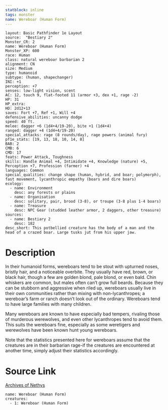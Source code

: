 ```yaml
---
statblock: inline
tags: monster
name: Wereboar (Human Form)
---
```

```statblock
layout: Basic Pathfinder 1e Layout
source:  "Bestiary 2"
Monster_CR: 2
name: Wereboar (Human Form)
Monster_XP: 600
race: Human
class: natural wereboar barbarian 2
alignment: CN
size: Medium
type: humanoid
subtype: (human, shapechanger)
INI: +1
perception: +7
senses: low-light vision, scent
AC: 12, touch 9, flat-footed 11 (armor +3, dex +1, rage -2)
HP: 31
HP_extra: 
HD: 2d12+13
saves: Fort +7, Ref +1, Will +4
defensive_abilities: uncanny dodge
speed: 40 ft.
melee: dagger +6 (1d4+4/19-20), bite +1 (1d4+4)
ranged: dagger +4 (1d4+4/19-20)
special_attacks: rage (8 rounds/day), rage powers (animal fury)
pf1e_stats: [19, 13, 18, 10, 14, 8]
BAB: 2
CMB: 6
CMD: 17
feats: Power Attack, Toughness
skills: Handle Animal +4, Intimidate +4, Knowledge (nature) +5, Perception +7, Profession (farmer) +4
languages: Common
special_qualities: change shape (human, hybrid, and boar; polymorph), fast movement, lycanthropic empathy (boars and dire boars)
ecology:
  - name: Environment
    desc: any forests or plains
  - name: Organisation
    desc: solitary, pair, brood (3-8), or troupe (3-8 plus 1-4 boars)
  - name: Treasure
    desc: NPC Gear (studded leather armor, 2 daggers, other treasure)
sources:
  - name: Bestiary 2
    desc: 182
desc_short: This potbellied creature has the body of a man and the head of a crazed boar. Large tusks jut from his upper jaw.
```
# Description
In their humanoid forms, wereboars tend to be stout with upturned noses, bristly hair, and a noticeable overbite. They usually have red, brown, or black hair, though a few are golden blond, pale blond, or even bald. Chin whiskers are common, but males often can’t grow full beards. Because they can be stubborn and aggressive when riled up, wereboars usually live in their own communities rather than mixing with non-lycanthropes; a wereboar’s farm or ranch doesn’t look out of the ordinary. Wereboars tend to have large families with many children.

Many wereboars are known to have especially bad tempers, rivaling those of murderous werewolves, and even other lycanthropes tend to avoid them. This suits the wereboars fine, especially as some weretigers and werewolves have been known hunt young wereboars.

Note that the statistics presented here for wereboars assume that the creatures are in their barbarian rage-if the creatures are encountered at another time, simply adjust their statistics accordingly.
# Source Link
[Archives of Nethys](https://aonprd.com/MonsterDisplay.aspx?ItemName=Wereboar%20(Human%20Form))
```encounter-table
name: Wereboar (Human Form)
creatures:
  - 1: Wereboar (Human Form)
```
